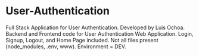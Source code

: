# User-Authentication
Full Stack Application for User Authentication.
Developed by Luis Ochoa.
Backend and Frontend code for User Authentication Web Application. 
Login, Signup, Logout, and Home Page included. 
Not all files present (node_modules, .env, www). Environment = DEV.
